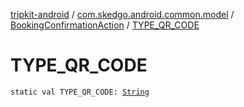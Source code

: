 [tripkit-android](../../index.md) / [com.skedgo.android.common.model](../index.md) / [BookingConfirmationAction](index.md) / [TYPE_QR_CODE](./-t-y-p-e_-q-r_-c-o-d-e.md)

# TYPE_QR_CODE

`static val TYPE_QR_CODE: `[`String`](https://kotlinlang.org/api/latest/jvm/stdlib/kotlin/-string/index.html)